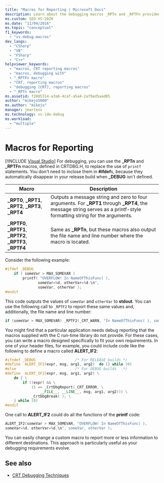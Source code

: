```yaml
---
title: "Macros for Reporting | Microsoft Docs"
description: Learn about the debugging macros _RPTn and _RPTFn provided in CRTDBG.H, and about creating your own debugging macros.
ms.custom: SEO-VS-2020
ms.date: "11/04/2016"
ms.topic: "conceptual"
f1_keywords:
  - "vs.debug.macros"
dev_langs:
  - "CSharp"
  - "VB"
  - "FSharp"
  - "C++"
helpviewer_keywords:
  - "macros, CRT reporting macros"
  - "macros, debugging with"
  - "_RPTFn macro"
  - "CRT, reporting macros"
  - "debugging [CRT], reporting macros"
  - "_RPTn macro"
ms.assetid: f2085314-a3a8-4caf-a5a4-2af9ad5aad05
author: "mikejo5000"
ms.author: "mikejo"
manager: jmartens
ms.technology: vs-ide-debug
ms.workload:
  - "multiple"
---
```

# Macros for Reporting

 [!INCLUDE [Visual Studio](~/includes/applies-to-version/vs-windows-only.md)]
For debugging, you can use the **_RPTn** and **_RPTFn** macros, defined in CRTDBG.H, to replace the use of `printf` statements. You don't need to inclose them in **#ifdef**s, because they automatically disappear in your release build when **_DEBUG** isn't defined.

|Macro|Description|
|-----------|-----------------|
|**_RPT0**, **_RPT1**, **_RPT2**, **_RPT3**, **_RPT4**|Outputs a message string and zero to four arguments. For **_RPT1** through **_RPT4**, the message string serves as a printf-style formatting string for the arguments.|
|**_RPTF0**, **_RPTF1**, **_RPTF2**, **_RPTF3**, **_RPTF4**|Same as **_RPTn**, but these macros also output the file name and line number where the macro is located.|

 Consider the following example:

```cpp
#ifdef _DEBUG
    if ( someVar > MAX_SOMEVAR )
        printf( "OVERFLOW! In NameOfThisFunc( ),
               someVar=%d, otherVar=%d.\n",
               someVar, otherVar );
#endif
```

 This code outputs the values of `someVar` and `otherVar` to **stdout**. You can use the following call to `_RPTF2` to report these same values and, additionally, the file name and line number:

```cpp
if (someVar > MAX_SOMEVAR) _RPTF2(_CRT_WARN, "In NameOfThisFunc( ), someVar= %d, otherVar= %d\n", someVar, otherVar );
```

You might find that a particular application needs debug reporting that the macros supplied with the C run-time library do not provide. For these cases, you can write a macro designed specifically to fit your own requirements. In one of your header files, for example, you could include code like the following to define a macro called **ALERT_IF2**:

```cpp
#ifndef _DEBUG                  /* For RELEASE builds */
#define  ALERT_IF2(expr, msg, arg1, arg2)  do {} while (0)
#else                           /* For DEBUG builds   */
#define  ALERT_IF2(expr, msg, arg1, arg2) \
    do { \
        if ((expr) && \
            (1 == _CrtDbgReport(_CRT_ERROR, \
                __FILE__, __LINE__, msg, arg1, arg2))) \
            _CrtDbgBreak( ); \
    } while (0)
#endif
```

 One call to **ALERT_IF2** could do all the functions of the **printf** code:

```cpp
ALERT_IF2(someVar > MAX_SOMEVAR, "OVERFLOW! In NameOfThisFunc( ),
someVar=%d, otherVar=%d.\n", someVar, otherVar );
```

 You can easily change a custom macro to report more or less information to different destinations. This approach is particularly useful as your debugging requirements evolve.

## See also
- [CRT Debugging Techniques](../debugger/crt-debugging-techniques.md)
